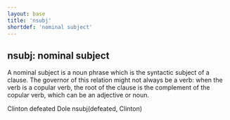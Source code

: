 ```yaml
---
layout: base
title: 'nsubj'
shortdef: 'nominal subject'
---
```


## nsubj: nominal subject

A nominal subject is a noun phrase which is the syntactic subject of a
clause. The governor of this relation might not always be a verb: when
the verb is a copular verb, the root of the clause is the complement
of the copular verb, which can be an adjective or noun.

<div class="sd-parse">
Clinton defeated Dole
nsubj(defeated, Clinton)
</div>
